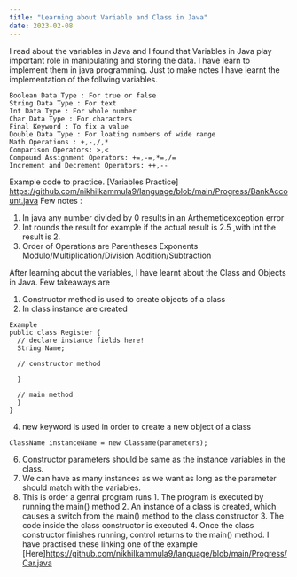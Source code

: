 ```yaml
---
title: "Learning about Variable and Class in Java"
date: 2023-02-08
---
```


I read about the variables in Java and I found that Variables in Java play important role in manipulating and storing the data. I have learn to implement them in java programming. Just to make notes I have learnt the implementation of the follwing variables.
```
Boolean Data Type : For true or false
String Data Type : For text
Int Data Type : For whole number
Char Data Type : For characters
Final Keyword : To fix a value
Double Data Type : For loating numbers of wide range
Math Operations : +,-,/,*
Comparison Operators: >,<
Compound Assignment Operators: +=,-=,*=,/=
Increment and Decrement Operators: ++,--
```
Example code to practice. [Variables Practice] https://github.com/nikhilkammula9/language/blob/main/Progress/BankAccount.java 
Few notes :
1. In java any number divided by 0 results in an Arthemeticexception error 
2. Int rounds the result for example if the actual result is 2.5 ,with int the result is 2.
3. Order of Operations are
    Parentheses
    Exponents
    Modulo/Multiplication/Division
    Addition/Subtraction


After learning about the variables, I have learnt about the Class and Objects in Java. 
Few takeaways are

1. Constructor method is used to create objects of a class 
2. In class instance are created
```
Example 
public class Register {
  // declare instance fields here!
  String Name;
  
  // constructor method
  
  }
  
  // main method
  }
}
```
4. new keyword is used in order to create a new object of a class

```
ClassName instanceName = new Classame(parameters);
```
6. Constructor parameters should be same as the instance variables in the class.
7. We can have as many instances as we want as long as the parameter should match with the variables.
8. This is order a genral program runs 
        1. The program is executed by running the main() method
        2. An instance of a class is created, which causes a switch from the main() method to the class constructor 
        3. The code inside the class constructor is executed
        4. Once the class constructor finishes running, control returns to the main() method.
 I have practised these linking one of the example [Here]https://github.com/nikhilkammula9/language/blob/main/Progress/Car.java
 
 

